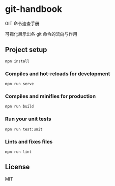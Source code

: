 # git-handbook

GIT 命令速查手册

可视化展示出各 git 命令的流向与作用

## Project setup
```
npm install
```

### Compiles and hot-reloads for development
```
npm run serve
```

### Compiles and minifies for production
```
npm run build
```

### Run your unit tests
```
npm run test:unit
```

### Lints and fixes files
```
npm run lint
```

## License

MIT
